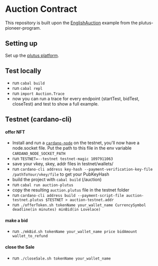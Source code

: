 # Auction Contract 

This repository is built upon the [EnglishAuction](https://github.com/input-output-hk/plutus-pioneer-program/blob/main/code/week01/src/Week01/EnglishAuction.hs) example from the plutus-pioneer-program. 

## Setting up

Set up the [plutus platform](https://github.com/input-output-hk/plutus-apps).

## Test locally 

* run `cabal build`
* run `cabal repl`
* run `import Auction.Trace`
* now you can run a trace for every endpoint (startTest, bidTest, closeTest) and test to show a full example. 


## Testnet (cardano-cli)

#### offer NFT

* Install and run a [`cardano-node`](https://github.com/input-output-hk/cardano-node) on the testnet, you'll now have a node.socket file. Put the path to this file in the env variable `CARDANO_NODE_SOCKET_PATH`
* run `TESTNET=--testnet testnet-magic 1097911063`
* save your vkey, skey, addr files in testnet/wallets/ 
* run `cardano-cli address key-hash --payment-verification-key-file /pathToYour/vkey/file` to get your PubKeyHash
* build the project with `cabal build` (/auction)
* run `cabal run auction-plutus`
* copy the resulting `auction.plutus` file in the testnet folder 
* run `cardano-cli address build --payment-script-file auction-testnet.plutus $TESTNET > auction-testnet.addr`
* run `./offerToken.sh tokenName your_wallet_name CurrencySymbol deadline(in minutes) minBid(in Lovelace)`

#### make a bid 

* run `./mkBid.sh tokenName your_wallet_name price bidAmount wallet_to_refund` 

#### close the Sale 

* run `./closeSale.sh tokenName your_wallet_name`


